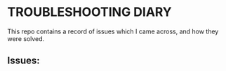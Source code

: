 # TROUBLESHOOTING DIARY

This repo contains a record of issues which I came across, and how they were solved.

## Issues:

